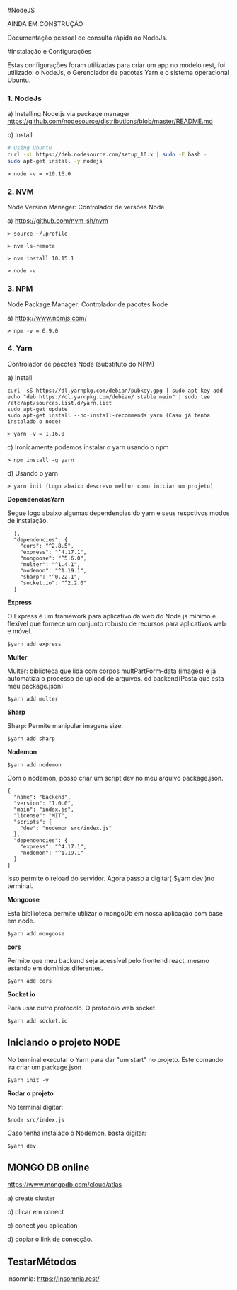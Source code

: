 #NodeJS

<div class="panel panel-info">
AINDA EM CONSTRUÇÃO
</div>

Documentação pessoal de consulta rápida ao NodeJs.

#Instalação e Configurações

Estas configurações foram utilizadas para criar um app no modelo rest, foi utilizado: o NodeJs, o Gerenciador de pacotes Yarn e o sistema operacional Ubuntu.

<h3>1. NodeJs</h3>

a) Installing Node.js via package manager https://github.com/nodesource/distributions/blob/master/README.md

b) Install
    
```bash
# Using Ubuntu
curl -sL https://deb.nodesource.com/setup_10.x | sudo -E bash -
sudo apt-get install -y nodejs
```

    > node -v = v10.16.0

<h3>2. NVM</h3>
Node Version Manager: Controlador de versões Node

a) https://github.com/nvm-sh/nvm

    > source ~/.profile

    > nvm ls-remote

    > nvm install 10.15.1

    > node -v


<h3>3. NPM</h3>
Node Package Manager: Controlador de pacotes Node

a) https://www.npmjs.com/
    
    > npm -v = 6.9.0


<h3>4. Yarn</h3>
Controlador de pacotes Node (substituto do NPM)

a)  Install

```
curl -sS https://dl.yarnpkg.com/debian/pubkey.gpg | sudo apt-key add -
echo "deb https://dl.yarnpkg.com/debian/ stable main" | sudo tee /etc/apt/sources.list.d/yarn.list
sudo apt-get update
sudo apt-get install --no-install-recommends yarn (Caso já tenha instalado o node)
```
    > yarn -v = 1.16.0

c) Ironicamente podemos instalar o yarn usando o npm

    > npm install -g yarn

d) Usando o yarn 

    > yarn init (Logo abaixo descrevo melhor como iniciar um projeto)



**DependenciasYarn**

Segue logo abaixo algumas dependencias do yarn e seus respctivos modos de instalação.
```
  },
  "dependencies": {
    "cors": "^2.8.5",
    "express": "^4.17.1",
    "mongoose": "^5.6.0",
    "multer": "^1.4.1",
    "nodemon": "^1.19.1",
    "sharp": "^0.22.1",
    "socket.io": "^2.2.0"
  }

```

**Express**

O Express é um framework para aplicativo da web do Node.js mínimo e flexível que fornece um conjunto robusto de recursos para aplicativos web e móvel.

```
$yarn add express
```

**Multer**

Multer: biblioteca que lida com corpos multPartForm-data (images) e já automatiza o processo de upload de arquivos.
cd backend(Pasta que esta meu package.json)

```
$yarn add multer
```


**Sharp**

Sharp: Permite manipular imagens size.

```
$yarn add sharp
```


**Nodemon**
```
$yarn add nodemon
```
Com o nodemon, posso criar um script dev no meu arquivo package.json.
```
{
  "name": "backend",
  "version": "1.0.0",
  "main": "index.js",
  "license": "MIT",
  "scripts": {
    "dev": "nodemon src/index.js"
  },
  "dependencies": {
    "express": "^4.17.1",
    "nodemon": "^1.19.1"
  }
}
```
Isso permite o reload do servidor.
Agora passo a digitar( $yarn dev )no terminal.



**Mongoose**

Esta bibllioteca permite utilizar o mongoDb em nossa aplicação com base em node. 
```
$yarn add mongoose
```

**cors**

Permite que meu backend seja acessível pelo frontend react, 
mesmo estando em domínios diferentes.

```
$yarn add cors
```

**Socket io**

Para usar outro protocolo. O protocolo web socket. 

```
$yarn add socket.io
```

## Iniciando o projeto NODE
No terminal executar o Yarn para dar "um start" no projeto. Este comando ira criar um package.json

```
$yarn init -y
```

**Rodar o projeto**

No terminal digitar:
```
$node src/index.js
```

Caso tenha instalado o Nodemon, basta digitar:

```
$yarn dev
```



## MONGO DB online
https://www.mongodb.com/cloud/atlas

a) create cluster 

b) clicar em conect

c) conect you aplication

d) copiar o link de conecção.



## TestarMétodos
insomnia:
https://insomnia.rest/

